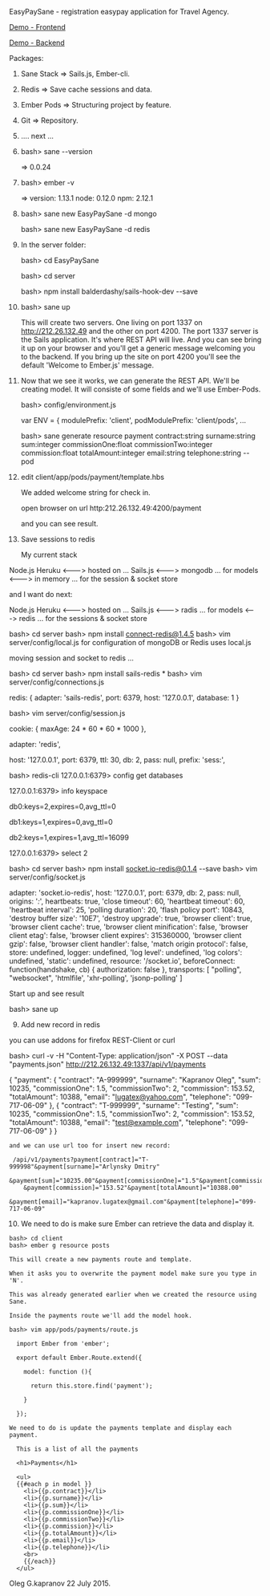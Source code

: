 EasyPaySane - registration easypay application for Travel Agency.

[Demo - Frontend](http://212.26.132.49:4200)

[Demo - Backend](http://212.26.132.49:1337/api/v1/payments)

Packages:

  1. Sane Stack => Sails.js, Ember-cli.
  2. Redis      => Save cache sessions and data.
  3. Ember Pods => Structuring project by feature.
  4. Git        => Repository.
  5. .... next ...

 1. bash> sane --version

    => 0.0.24

 2. bash> ember -v

    => version: 1.13.1 node: 0.12.0 npm: 2.12.1

 3. bash> sane new EasyPaySane -d mongo

    bash> sane new EasyPaySane -d redis

 4. In the server folder:

    bash> cd EasyPaySane

    bash> cd server

    bash> npm install balderdashy/sails-hook-dev --save

 5. bash> sane up

    This will create two servers. One living on port 1337 on
    http://212.26.132.49 and the other on port 4200.
    The port 1337 server is the Sails application.
    It's where REST API will live. And you can see bring it up
    on your browser and you'll get a generic message welcoming
    you to the backend. If you bring up the site on port 4200
    you'll see the default 'Welcome to Ember.js' message.

 6. Now that we see it works, we can generate the REST API.
    We'll be creating model. It will consiste of some fields
    and we'll use Ember-Pods.

    bash> config/environment.js

      var ENV = {
        modulePrefix: 'client',
        podModulePrefix: 'client/pods',
        ...

    bash> sane generate resource payment
            contract:string
            surname:string
            sum:integer
            commissionOne:float
            commissionTwo:integer
            commission:float
            totalAmount:integer
            email:string
            telephone:string --pod

 7. edit client/app/pods/payment/template.hbs

    We added welcome string for check in.

    open browser on url http:212.26.132.49:4200/payment

    and you can see result.

 8. Save sessions to redis

    My current stack

  Node.js
  Heruku   <---> hosted on ...
  Sails.js <---> mongodb ... for models
           <---> in memory ... for the session & socket store

  and I want do next:

  Node.js
  Heruku    <---> hosted on ...
  Sails.js  <---> radis ... for models
            <---> redis ... for the sessions & socket store

  bash> cd server
  bash> npm install connect-redis@1.4.5
  bash> vim server/config/local.js
  for configuration of mongoDB or Redis uses local.js

  moving session and socket to redis ...

  bash> cd server
  bash> npm install sails-redis                                             *
  bash> vim server/config/connections.js

  redis: {
    adapter: 'sails-redis',
    port: 6379,
    host: '127.0.0.1',
    database: 1
  }


  bash> vim server/config/session.js

  cookie: {
    maxAge: 24 * 60 * 60 * 1000
  },

  adapter: 'redis',

  host: '127.0.0.1',
  port: 6379,
  ttl: 30,
  db: 2,
  pass: null,
  prefix: 'sess:',


  bash> redis-cli
  127.0.0.1:6379> config get databases

  127.0.0.1:6379> info keyspace

  db0:keys=2,expires=0,avg_ttl=0

  db1:keys=1,expires=0,avg_ttl=0

  db2:keys=1,expires=1,avg_ttl=16099

  127.0.0.1:6379> select 2

  bash> cd server
  bash> npm install socket.io-redis@0.1.4 --save
  bash> vim server/config/socket.js

  adapter: 'socket.io-redis',
  host: '127.0.0.1',
  port: 6379,
  db: 2,
  pass: null,
  origins: '*:*',
  heartbeats: true,
  'close timeout': 60,
  'heartbeat timeout': 60,
  'heartbeat interval': 25,
  'polling duration': 20,
  'flash policy port': 10843,
  'destroy buffer size': '10E7',
  'destroy upgrade': true,
  'browser client': true,
  'browser client cache': true,
  'browser client minification': false,
  'browser client etag': false,
  'browser client expires': 315360000,
  'browser client gzip': false,
  'browser client handler': false,
  'match origin protocol': false,
  store: undefined,
  logger: undefined,
  'log level': undefined,
  'log colors': undefined,
  'static': undefined,
  resource: '/socket.io',
  beforeConnect: function(handshake, cb) {
    authorization: false
  },
  transports: [
    "polling",
    "websocket",
    'htmlfile',
    'xhr-polling',
    'jsonp-polling'
  ]

  Start up and see result

  bash> sane up

 9. Add new record in redis

   you can use addons for firefox REST-Client or curl

   bash> curl -v -H "Content-Type: application/json" -X POST --data \
            "payments.json" http://212.26.132.49:1337/api/v1/payments

{
  "payment": {
    "contract": "A-999999",
    "surname": "Kapranov Oleg",
    "sum": 10235,
    "commissionOne": 1.5,
    "commissionTwo": 2,
    "commission": 153.52,
    "totalAmount": 10388,
    "email": "lugatex@yahoo.com",
    "telephone": "099-717-06-09"
  },
  {
    "contract": "T-999999",
    "surname": "Testing",
    "sum": 10235,
    "commissionOne": 1.5,
    "commissionTwo": 2,
    "commission": 153.52,
    "totalAmount": 10388,
    "email": "test@example.com",
    "telephone": "099-717-06-09"
  }
}


    and we can use url too for insert new record:

     /api/v1/payments?payment[contract]="T-999998"&payment[surname]="Arlynsky Dmitry"
        &payment[sum]="10235.00"&payment[commissionOne]="1.5"&payment[commissionTwo]="2"
        &payment[commission]="153.52"&payment[totalAmount]="10388.00"
        &payment[email]="kapranov.lugatex@gmail.com"&payment[telephone]="099-717-06-09"

 10. We need to do is make sure Ember can retrieve the data and display it.

    bash> cd client
    bash> ember g resource posts

    This will create a new payments route and template.

    When it asks you to overwrite the payment model make sure you type in 'N'.

    This was already generated earlier when we created the resource using Sane.

    Inside the payments route we'll add the model hook.

    bash> vim app/pods/payments/route.js

      import Ember from 'ember';

      export default Ember.Route.extend({

        model: function (){

          return this.store.find('payment');

        }

      });

    We need to do is update the payments template and display each payment.

      This is a list of all the payments

      <h1>Payments</h1>

      <ul>
      {{#each p in model }}
        <li>{{p.contract}}</li>
        <li>{{p.surname}}</li>
        <li>{{p.sum}}</li>
        <li>{{p.commissionOne}}</li>
        <li>{{p.commissionTwo}}</li>
        <li>{{p.commission}}</li>
        <li>{{p.totalAmount}}</li>
        <li>{{p.email}}</li>
        <li>{{p.telephone}}</li>
        <br>
        {{/each}}
      </ul>

Oleg G.kapranov 22 July 2015.
